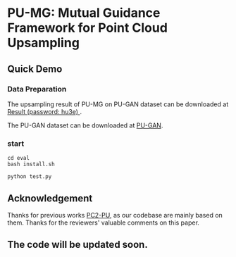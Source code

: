 # PU-MG: Mutual Guidance Framework for Point Cloud Upsampling


## Quick Demo
### Data Preparation
The upsampling result of PU-MG on PU-GAN dataset can be downloaded at [Result (password: hu3e) ](https://pan.baidu.com/s/1io_Oxh_uAK79jwcF3lCIoA?pwd=hu3e).

The PU-GAN dataset can be downloaded at [PU-GAN](https://drive.google.com/file/d/1BNqjidBVWP0_MUdMTeGy1wZiR6fqyGmC/view). 

### start
```shell
cd eval
bash install.sh
```
```shell
python test.py
```

## Acknowledgement
Thanks for previous works [PC2-PU](https://github.com/chenlongwhu/PC2-PU), as our codebase are mainly based on them.
Thanks for the reviewers' valuable comments on this paper.

## The code will be updated soon.
